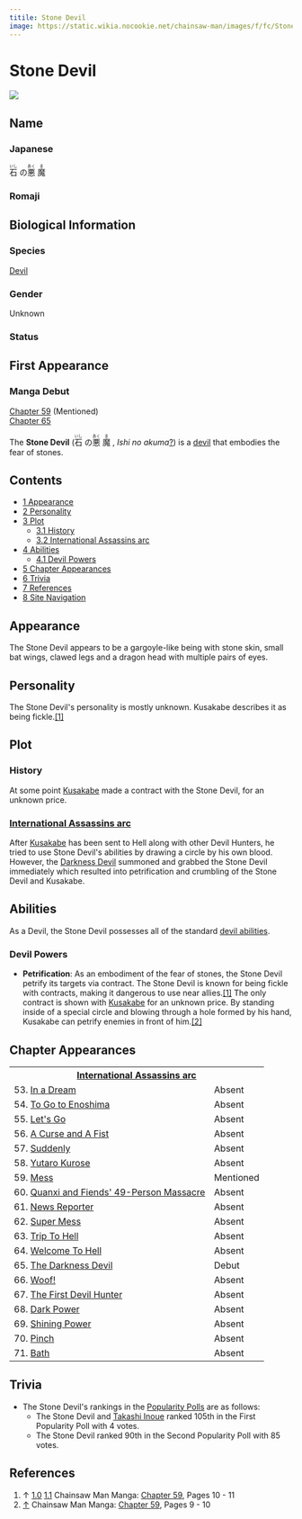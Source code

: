 ```yaml
---
titile: Stone Devil
image: https://static.wikia.nocookie.net/chainsaw-man/images/f/fc/Stone_Devil.png
---
```


# Stone Devil

[![](https://static.wikia.nocookie.net/chainsaw-man/images/f/fc/Stone_Devil.png/revision/latest/scale-to-width-down/350?cb=20200505104820)](https://static.wikia.nocookie.net/chainsaw-man/images/f/fc/Stone_Devil.png/revision/latest?cb=20200505104820)

## Name

### Japanese

<ruby lang="ja"><rb>石</rb><rp> (</rp><rt>いし</rt><rp>) </rp></ruby> の<ruby lang="ja"><rb>悪</rb><rp> (</rp><rt>あく</rt><rp>) </rp></ruby> <ruby lang="ja"><rb>魔</rb><rp> (</rp><rt>ま</rt><rp>)</rp></ruby>

### Romaji

## Biological Information

### Species

[Devil](/wiki/Devil "Devil")

### Gender

Unknown

### Status

## First Appearance

### Manga Debut

[Chapter 59](/wiki/Chapter_59 "Chapter 59") (Mentioned)  
[Chapter 65](/wiki/Chapter_65 "Chapter 65")

The **Stone Devil** (<ruby lang="ja"><rb>石</rb><rp> (</rp><rt>いし</rt><rp>) </rp></ruby> の<ruby lang="ja"><rb>悪</rb><rp> (</rp><rt>あく</rt><rp>) </rp></ruby> <ruby lang="ja"><rb>魔</rb><rp> (</rp><rt>ま</rt><rp>) </rp></ruby> , _Ishi no akuma_[?](http://en.wikipedia.org/wiki/Help:Installing_Japanese_character_sets "wikipedia:Help:Installing Japanese character sets")) is a [devil](/wiki/Devil "Devil") that embodies the fear of stones.

## Contents

-   [1 Appearance](#Appearance)
-   [2 Personality](#Personality)
-   [3 Plot](#Plot)
    -   [3.1 History](#History)
    -   [3.2 International Assassins arc](#International_Assassins_arc)
-   [4 Abilities](#Abilities)
    -   [4.1 Devil Powers](#Devil_Powers)
-   [5 Chapter Appearances](#Chapter_Appearances)
-   [6 Trivia](#Trivia)
-   [7 References](#References)
-   [8 Site Navigation](#Site_Navigation)

## Appearance

The Stone Devil appears to be a gargoyle-like being with stone skin, small bat wings, clawed legs and a dragon head with multiple pairs of eyes.

## Personality

The Stone Devil's personality is mostly unknown. Kusakabe describes it as being fickle.[\[1\]](#cite_note-Ch59Pg10_-_11-1)

## Plot

### History

At some point [Kusakabe](/wiki/Kusakabe "Kusakabe") made a contract with the Stone Devil, for an unknown price.

### [International Assassins arc](/wiki/International_Assassins_arc "International Assassins arc")

After [Kusakabe](/wiki/Kusakabe "Kusakabe") has been sent to Hell along with other Devil Hunters, he tried to use Stone Devil's abilities by drawing a circle by his own blood. However, the [Darkness Devil](/wiki/Darkness_Devil "Darkness Devil") summoned and grabbed the Stone Devil immediately which resulted into petrification and crumbling of the Stone Devil and Kusakabe.

## Abilities

As a Devil, the Stone Devil possesses all of the standard [devil abilities](/wiki/Devil#General_Abilities "Devil").

### Devil Powers

-   **Petrification**: As an embodiment of the fear of stones, the Stone Devil petrify its targets via contract. The Stone Devil is known for being fickle with contracts, making it dangerous to use near allies.[\[1\]](#cite_note-Ch59Pg10_-_11-1) The only contract is shown with [Kusakabe](/wiki/Kusakabe "Kusakabe") for an unknown price. By standing inside of a special circle and blowing through a hole formed by his hand, Kusakabe can petrify enemies in front of him.[\[2\]](#cite_note-Ch59Pg9_-_10-2)

## Chapter Appearances

<table><tbody><tr><th colspan="2"><center><a href="/wiki/International_Assassins_arc" title="International Assassins arc"><span>International Assassins arc</span></a></center></th></tr><tr><td>53. <a href="/wiki/Chapter_53" title="Chapter 53">In a Dream</a></td><td><span>Absent</span></td></tr><tr><td>54. <a href="/wiki/Chapter_54" title="Chapter 54">To Go to Enoshima</a></td><td><span>Absent</span></td></tr><tr><td>55. <a href="/wiki/Chapter_55" title="Chapter 55">Let's Go</a></td><td><span>Absent</span></td></tr><tr><td>56. <a href="/wiki/Chapter_56" title="Chapter 56">A Curse and A Fist</a></td><td><span>Absent</span></td></tr><tr><td>57. <a href="/wiki/Chapter_57" title="Chapter 57">Suddenly</a></td><td><span>Absent</span></td></tr><tr><td>58. <a href="/wiki/Chapter_58" title="Chapter 58">Yutaro Kurose</a></td><td><span>Absent</span></td></tr><tr><td>59. <a href="/wiki/Chapter_59" title="Chapter 59">Mess</a></td><td><span>Mentioned</span></td></tr><tr><td>60. <a href="/wiki/Chapter_60" title="Chapter 60">Quanxi and Fiends' 49-Person Massacre</a></td><td><span>Absent</span></td></tr><tr><td>61. <a href="/wiki/Chapter_61" title="Chapter 61">News Reporter</a></td><td><span>Absent</span></td></tr><tr><td>62. <a href="/wiki/Chapter_62" title="Chapter 62">Super Mess</a></td><td><span>Absent</span></td></tr><tr><td>63. <a href="/wiki/Chapter_63" title="Chapter 63">Trip To Hell</a></td><td><span>Absent</span></td></tr><tr><td>64. <a href="/wiki/Chapter_64" title="Chapter 64">Welcome To Hell</a></td><td><span>Absent</span></td></tr><tr><td>65. <a href="/wiki/Chapter_65" title="Chapter 65">The Darkness Devil</a></td><td><span>Debut</span></td></tr><tr><td>66. <a href="/wiki/Chapter_66" title="Chapter 66">Woof!</a></td><td><span>Absent</span></td></tr><tr><td>67. <a href="/wiki/Chapter_67" title="Chapter 67">The First Devil Hunter</a></td><td><span>Absent</span></td></tr><tr><td>68. <a href="/wiki/Chapter_68" title="Chapter 68">Dark Power</a></td><td><span>Absent</span></td></tr><tr><td>69. <a href="/wiki/Chapter_69" title="Chapter 69">Shining Power</a></td><td><span>Absent</span></td></tr><tr><td>70. <a href="/wiki/Chapter_70" title="Chapter 70">Pinch</a></td><td><span>Absent</span></td></tr><tr><td>71. <a href="/wiki/Chapter_71" title="Chapter 71">Bath</a></td><td><span>Absent</span></td></tr></tbody></table>

## Trivia

-   The Stone Devil's rankings in the [Popularity Polls](/wiki/Popularity_Polls "Popularity Polls") are as follows:
    -   The Stone Devil and [Takashi Inoue](/wiki/Takashi_Inoue "Takashi Inoue") ranked 105th in the First Popularity Poll with 4 votes.
    -   The Stone Devil ranked 90th in the Second Popularity Poll with 85 votes.

## References

1.  ↑ [1.0](#cite_ref-Ch59Pg10_-_11_1-0) [1.1](#cite_ref-Ch59Pg10_-_11_1-1) Chainsaw Man Manga: [Chapter 59](/wiki/Chapter_59 "Chapter 59"), Pages 10 - 11
2.  [↑](#cite_ref-Ch59Pg9_-_10_2-0) Chainsaw Man Manga: [Chapter 59](/wiki/Chapter_59 "Chapter 59"), Pages 9 - 10